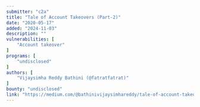 ```yaml
---
submitter: "c2a"
title: "Tale of Account Takeovers (Part-2)"
date: "2020-05-17"
added: "2024-11-03"
description: ""
vulnerabilities: [
    "Account takeover"
]
programs: [
    "undisclosed"
]
authors: [
    "Vijaysimha Reddy Bathini (@fatratfatrat)"
]
bounty: "undisclosed"
link: "https://medium.com/@bathinivijaysimhareddy/tale-of-account-takeovers-part-2-9abf62de4ca3"
---
```




